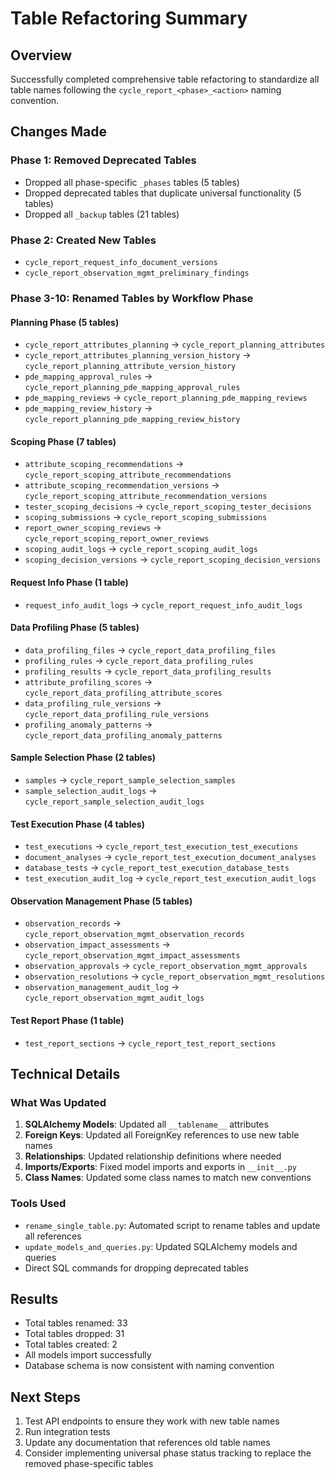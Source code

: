 # Table Refactoring Summary

## Overview
Successfully completed comprehensive table refactoring to standardize all table names following the `cycle_report_<phase>_<action>` naming convention.

## Changes Made

### Phase 1: Removed Deprecated Tables
- Dropped all phase-specific `_phases` tables (5 tables)
- Dropped deprecated tables that duplicate universal functionality (5 tables)
- Dropped all `_backup` tables (21 tables)

### Phase 2: Created New Tables
- `cycle_report_request_info_document_versions`
- `cycle_report_observation_mgmt_preliminary_findings`

### Phase 3-10: Renamed Tables by Workflow Phase

#### Planning Phase (5 tables)
- `cycle_report_attributes_planning` → `cycle_report_planning_attributes`
- `cycle_report_attributes_planning_version_history` → `cycle_report_planning_attribute_version_history`
- `pde_mapping_approval_rules` → `cycle_report_planning_pde_mapping_approval_rules`
- `pde_mapping_reviews` → `cycle_report_planning_pde_mapping_reviews`
- `pde_mapping_review_history` → `cycle_report_planning_pde_mapping_review_history`

#### Scoping Phase (7 tables)
- `attribute_scoping_recommendations` → `cycle_report_scoping_attribute_recommendations`
- `attribute_scoping_recommendation_versions` → `cycle_report_scoping_attribute_recommendation_versions`
- `tester_scoping_decisions` → `cycle_report_scoping_tester_decisions`
- `scoping_submissions` → `cycle_report_scoping_submissions`
- `report_owner_scoping_reviews` → `cycle_report_scoping_report_owner_reviews`
- `scoping_audit_logs` → `cycle_report_scoping_audit_logs`
- `scoping_decision_versions` → `cycle_report_scoping_decision_versions`

#### Request Info Phase (1 table)
- `request_info_audit_logs` → `cycle_report_request_info_audit_logs`

#### Data Profiling Phase (5 tables)
- `data_profiling_files` → `cycle_report_data_profiling_files`
- `profiling_rules` → `cycle_report_data_profiling_rules`
- `profiling_results` → `cycle_report_data_profiling_results`
- `attribute_profiling_scores` → `cycle_report_data_profiling_attribute_scores`
- `data_profiling_rule_versions` → `cycle_report_data_profiling_rule_versions`
- `profiling_anomaly_patterns` → `cycle_report_data_profiling_anomaly_patterns`

#### Sample Selection Phase (2 tables)
- `samples` → `cycle_report_sample_selection_samples`
- `sample_selection_audit_logs` → `cycle_report_sample_selection_audit_logs`

#### Test Execution Phase (4 tables)
- `test_executions` → `cycle_report_test_execution_test_executions`
- `document_analyses` → `cycle_report_test_execution_document_analyses`
- `database_tests` → `cycle_report_test_execution_database_tests`
- `test_execution_audit_log` → `cycle_report_test_execution_audit_logs`

#### Observation Management Phase (5 tables)
- `observation_records` → `cycle_report_observation_mgmt_observation_records`
- `observation_impact_assessments` → `cycle_report_observation_mgmt_impact_assessments`
- `observation_approvals` → `cycle_report_observation_mgmt_approvals`
- `observation_resolutions` → `cycle_report_observation_mgmt_resolutions`
- `observation_management_audit_log` → `cycle_report_observation_mgmt_audit_logs`

#### Test Report Phase (1 table)
- `test_report_sections` → `cycle_report_test_report_sections`

## Technical Details

### What Was Updated
1. **SQLAlchemy Models**: Updated all `__tablename__` attributes
2. **Foreign Keys**: Updated all ForeignKey references to use new table names
3. **Relationships**: Updated relationship definitions where needed
4. **Imports/Exports**: Fixed model imports and exports in `__init__.py`
5. **Class Names**: Updated some class names to match new conventions

### Tools Used
- `rename_single_table.py`: Automated script to rename tables and update all references
- `update_models_and_queries.py`: Updated SQLAlchemy models and queries
- Direct SQL commands for dropping deprecated tables

## Results
- Total tables renamed: 33
- Total tables dropped: 31
- Total tables created: 2
- All models import successfully
- Database schema is now consistent with naming convention

## Next Steps
1. Test API endpoints to ensure they work with new table names
2. Run integration tests
3. Update any documentation that references old table names
4. Consider implementing universal phase status tracking to replace the removed phase-specific tables